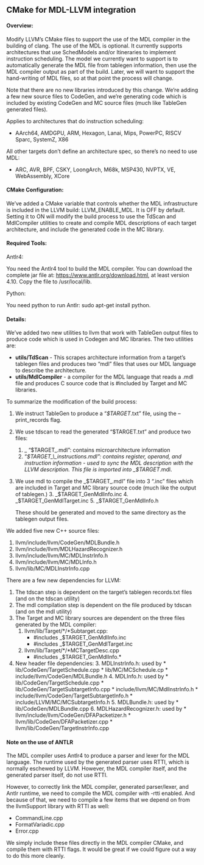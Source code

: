 

## CMake for MDL-LLVM integration


#### **Overview:**

Modify LLVM’s CMake  files to support the use of the MDL compiler in the building of clang.  The use of the MDL is optional.  It currently supports architectures that use SchedModels and/or Itineraries to implement instruction scheduling. The model we currently want to support is to automatically generate the MDL file from tablegen information, then use the MDL compiler output as part of the build.  Later, we will want to support the hand-writing of MDL files, so at that point the process will change.

Note that there are no new libraries introduced by this change.  We’re adding a few new source files to CodeGen, and we’re generating code which is included by existing CodeGen and MC source files (much like TableGen generated files).

Applies to architectures that do instruction scheduling:



*   AArch64, AMDGPU, ARM, Hexagon, Lanai, Mips, PowerPC, RISCV Sparc, SystemZ, X86

All other targets don’t define an architecture spec, so there’s no need to use MDL:



*   ARC, AVR, BPF, CSKY, LoongArch, M68k, MSP430, NVPTX, VE, WebAssembly, XCore


#### **CMake Configuration:**

We’ve added a CMake variable that controls whether the MDL infrastructure is included in the LLVM build: LLVM\_ENABLE\_MDL.   It is OFF by default.  Setting it to ON will modify the build process to use the TdScan and MdlCompiler utilities to create and compile MDL descriptions of each target architecture, and include the generated code in the MC library.


#### **Required Tools:**

Antlr4: 

You need the Antlr4 tool to build the MDL compiler.  You can download the complete jar file at: https://www.antlr.org/download.html, at least version 4.10. Copy the file to /usr/local/lib.

Python:

You need python to run Antlr: sudo apt-get install python.


#### **Details:**

We’ve added two new utilities to llvm that work with TableGen output files to produce code which is used in Codegen and MC libraries.  The two utilities are:



*   **utils/TdScan** - This scrapes architecture information from a target’s tablegen files and produces two “mdl” files that uses our MDL language to describe the architecture.
*   **utils/MdlCompiler** - a compiler for the MDL language that reads a .mdl file and produces C source code that is #included by Target and MC libraries.

To summarize the modification of the build process:



1. We instruct TableGen to produce a “_$TARGET_.txt” file, using the –print\_records flag.
2. We use tdscan to read the generated “$TARGET.txt” and produce two files:
    1. _ “$TARGET_.mdl”: contains microarchitecture information
    2. “_$TARGET_\_instructions.mdl”: contains register, operand, and instruction information - used to sync the MDL description with the LLVM description.  This file is imported into _$TARGET_.mdl.
3. We use mdl to compile the _$TARGET_.mdl” file into 3 “.inc” files which are included in Target and MC library source code (much like the output of tablegen.)
    3. _$TARGET_GenMdlInfo.inc
    4. _$TARGET_GenMdlTarget.inc
    5. _$TARGET_GenMdlInfo.h

    These should be generated and moved to the same directory as the tablegen output files.


We added five new C++ source files:



1. llvm/include/llvm/CodeGen/MDLBundle.h
2. llvm/include/llvm/MDLHazardRecognizer.h
3. llvm/include/llvm/MC/MDLInstrInfo.h
4. llvm/include/llvm/MC/MDLInfo.h
5. llvm/lib/MC/MDLInstrInfo.cpp

There are a few new dependencies for LLVM:



1. The tdscan step is dependent on the target’s tablegen records.txt files (and on the tdscan utility)
2. The mdl compilation step is dependent on the file produced by tdscan (and on the mdl utility)
3. The Target and MC library sources are dependent on the three files generated by the MDL compiler:
    1. llvm/lib/Target/\*/\*Subtarget.cpp:
        *   #includes _$TARGET_GenMdlInfo.inc
        *   #includes _$TARGET_GenMdlTarget.inc
    2. llvm/lib/Target/\*/\*MCTargetDesc.cpp
        *   #includes _$TARGET_GenMdlInfo.\* 
4. New header file dependencies:
    3. MDLInstrInfo.h: used by
        *   lib/CodeGen/TargetSchedule.cpp
        *   lib/MC/MCSchedule.cp
        *   include/llvm/CodeGen/MDLBundle.h
    4. MDLInfo.h: used by
        *   lib/CodeGen/TargetSchedule.cpp
        *   lib/CodeGen/TargetSubtargetInfo.cpp
        *   include/llvm/MC/MdlInstrInfo.h
        *   include/llvm/CodeGen/TargetSubtargetInfo.h
        *   include/LLVM/MC/MCSubtargetInfo.h
    5. MDLBundle.h: used by
        *   lib/CodeGen/MDLBundle.cpp
    6. MDLHazardRecognizer.h: used by
        *   llvm/include/llvm/CodeGen/DFAPacketizer.h
        *   llvm/lib/CodeGen/DFAPacketizer.cpp
        *   llvm/lib/CodeGen/TargetInstrInfo.cpp


#### Note on the use of ANTLR

The MDL compiler uses Antlr4 to produce a parser and lexer for the MDL language. The runtime used by the generated parser uses RTTI, which is normally eschewed by LLVM.  However, the MDL compiler itself, and the generated parser itself, do not use RTTI.

However, to correctly link the MDL compiler, generated parser/lexer, and Antlr runtime, we need to compile the MDL compiler with -rtti enabled.  And because of that, we need to compile a few items that we depend on from the llvmSupport library with RTTI as well:



*   CommandLine.cpp
*   FormatVariadic.cpp
*   Error.cpp

We simply include these files directly in the MDL compiler CMake, and compile them with RTTI flags.  It would be great if we could figure out a way to do this more cleanly.  
